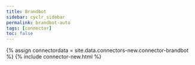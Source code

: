```yaml
---
title: Brandbot
sidebar: cyclr_sidebar
permalink: brandbot-auto
tags: [connector]
toc: false
---
```

{% assign connectordata = site.data.connectors-new.connector-brandbot %}
{% include connector-new.html %}	